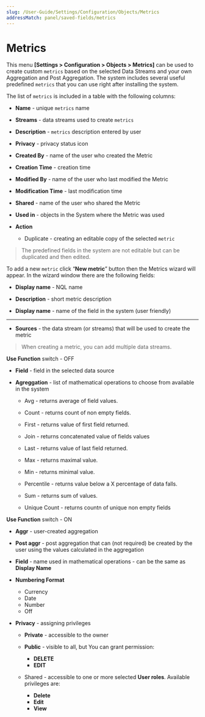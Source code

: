 ```yaml
---
slug: /User-Guide/Settings/Configuration/Objects/Metrics
addressMatch: panel/saved-fields/metrics
---
```


# Metrics

This menu **[Settings > Configuration > Objects > Metrics]** can be used to create custom `metrics` based on the selected Data Streams and your own Aggregation and Post Aggregation. The system includes several useful predefined  `metrics`  that you can use right after installing the system.

The list of `metrics` is included in a table with the following columns:

- **Name** - unique `metrics` name

- **Streams** - data streams used to create  `metrics` 

- **Description** -  `metrics`  description entered by user

- **Privacy** - privacy status icon

- **Created By** - name of the user who created the Metric

- **Creation Time** - creation time

- **Modified By** - name of the user who last modified the Metric

- **Modification Time** - last modification time

- **Shared** - name of the user who shared the Metric

- **Used in** - objects in the System where the Metric was used

- **Action**

  - Duplicate -  creating an editable copy of the selected  `metric`

    

> The predefined fields in the system are not editable but can be duplicated and then edited.



To add a new `metric` click “**New metric**” button then the Metrics wizard will appear. In the wizard window there are the following fields:

- **Display name** - NQL name

- **Description** - short metric description

- **Display name** - name of the field in the system (user friendly)


---

- **Sources** - the data stream (or streams) that will be used to create the metric

> When creating a metric, you can add multiple data streams.

**Use Function** switch - OFF 

- **Field** - field in the selected data source

- **Agreggation** - list of mathematical operations to choose from available in the system
  - Avg - returns average of field values.
  - Count - returns count of non empty fields.
  
  - First - returns value of first field returned.
  
  - Join - returns concatenated value of fields values
  
  - Last - returns value of last field returned.
  
  - Max - returns maximal value.
  
  - Min - returns minimal value.
  
  - Percentile - returns value below a X percentage of data falls.
  
  - Sum - returns sum of values.
  
  - Unique Count - returns countn of unique non empty fields

**Use Function** switch - ON

- **Aggr** - user-created aggregation
- **Post aggr** - post aggregation that can (not required) be created by the user using the values calculated in the aggregation
- **Field** - name used in mathematical operations - can be the same as **Display Name**
- **Numbering Format**
  - Currency
  - Date
  - Number
  - Off

- **Privacy** - assigning privileges 

  - **Private** - accessible to the owner

  - **Public** - visible to all, but You can grant permission:
    - **DELETE**
    - **EDIT**

  - Shared - accessible to one or more selected **User roles**. Available privileges are:
    - **Delete**
    - **Edit**
    - **View**







